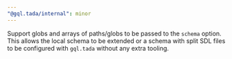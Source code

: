 ```yaml
---
"@gql.tada/internal": minor
---
```


Support globs and arrays of paths/globs to be passed to the `schema` option. This allows the local schema to be extended or a schema with split SDL files to be configured with `gql.tada` without any extra tooling.
